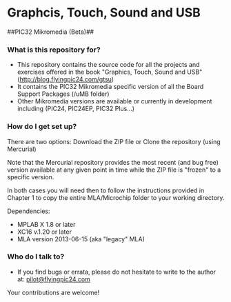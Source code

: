 # Graphcis, Touch, Sound and USB #
##PIC32 Mikromedia (Beta)##

### What is this repository for? ###

* This repository contains the source code for all the projects and exercises offered in the book "Graphics, Touch, Sound and USB" (http://blog.flyingpic24.com/gtsu)
* It contains the PIC32 Mikromedia specific version of all the Board Support Packages (/uMB folder)
* Other Mikromedia versions are available or currently in development including (PIC24, PIC24EP, PIC32 Plus…)

### How do I get set up? ###

There are two options: Download the ZIP file or Clone the repository (using Mercurial)

Note that the Mercurial repository provides the most recent (and bug free) version available at any given point in time while the ZIP file is "frozen" to a specific version.

In both cases you will need then to follow the instructions provided in Chapter 1 to copy the entire MLA/Microchip folder to your working directory.

Dependencies: 

* MPLAB X 1.8 or later
* XC16 v.1.20 or later
* MLA version 2013-06-15 (aka "legacy" MLA)

### Who do I talk to? ###

* If you find bugs or errata, please do not hesitate to write to the author at: pilot@flyingpic24.com

Your contributions are welcome!
